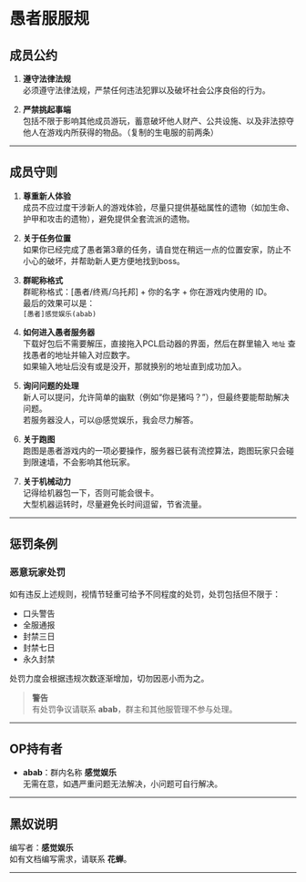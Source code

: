 # 愚者服服规

## 成员公约

1. **遵守法律法规**  
   必须遵守法律法规，严禁任何违法犯罪以及破坏社会公序良俗的行为。

2. **严禁挑起事端**  
   包括不限于影响其他成员游玩，蓄意破坏他人财产、公共设施、以及非法掠夺他人在游戏内所获得的物品。（复制的生电服的前两条）

---

## 成员守则

1. **尊重新人体验**  
   成员不应过度干涉新人的游戏体验，尽量只提供基础属性的遗物（如加生命、护甲和攻击的遗物），避免提供全套流派的遗物。

2. **关于任务位置**  
   如果你已经完成了愚者第3章的任务，请自觉在稍远一点的位置安家，防止不小心的破坏，并帮助新人更方便地找到boss。

3. **群昵称格式**  
   群昵称格式：[愚者/终焉/乌托邦] + 你的名字 + 你在游戏内使用的 ID。  
   最后的效果可以是：  
   `[愚者]感觉娱乐(abab)`

4. **如何进入愚者服务器**  
   下载好包后不需要解压，直接拖入PCL启动器的界面，然后在群里输入 `地址` 查找愚者的地址并输入对应数字。  
   如果输入地址后没有或是没开，那就换别的地址直到成功加入。

5. **询问问题的处理**  
   新人可以提问，允许简单的幽默（例如“你是猪吗？”），但最终要能帮助解决问题。  
   若服务器没人，可以@感觉娱乐，我会尽力解答。

6. **关于跑图**  
   跑图是愚者游戏内的一项必要操作，服务器已装有流控算法，跑图玩家只会碰到限速墙，不会影响其他玩家。

7. **关于机械动力**  
   记得给机器包一下，否则可能会很卡。  
   大型机器运转时，尽量避免长时间逗留，节省流量。

---

## 惩罚条例

### 恶意玩家处罚

如有违反上述规则，视情节轻重可给予不同程度的处罚，处罚包括但不限于：

- 口头警告
- 全服通报
- 封禁三日
- 封禁七日
- 永久封禁

处罚力度会根据违规次数逐渐增加，切勿因恶小而为之。

> **警告**  
> 有处罚争议请联系 **abab**，群主和其他服管理不参与处理。

---

## OP持有者

- **abab**：群内名称 **感觉娱乐**  
  无需在意，如遇严重问题无法解决，小问题可自行解决。

---

## 黑奴说明

编写者：**感觉娱乐**  
如有文档编写需求，请联系 **花蝉**。

---
